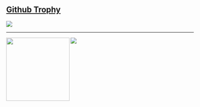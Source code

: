 <!--
**miyoshibunjiro/miyoshibunjiro** is a ✨ _special_ ✨ repository because its `README.md` (this file) appears on your GitHub profile.

Here are some ideas to get you started:

- 🔭 I’m currently working on ...
- 🌱 I’m currently learning ...
- 👯 I’m looking to collaborate on ...
- 🤔 I’m looking for help with ...
- 💬 Ask me about ...
- 📫 How to reach me: ...
- 😄 Pronouns: ...
- ⚡ Fun fact: ...
-->

<a href="https://github.com/miyoshibunjiro/github-profile-trophy"><h2> Github Trophy</h2></a>
<a href="https://github.com/miyoshibunjiro/github-profile-trophy">
  <img src="https://github-profile-trophy.vercel.app/?username=miyoshibunjiro&column=7"/>
</a>

---

<div>
  <img height="170" align="left" src="https://github-readme-stats.vercel.app/api?username=miyoshibunjiro&count_private=true&show_icons=true" />
  <img src="https://github-readme-stats.vercel.app/api/top-langs/?username=miyoshibunjiro" />
</div>
